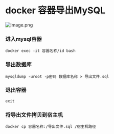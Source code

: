 # docker 容器导出MySQL

![image.png](image.png)

### 进入mysql容器

```shell
docker exec -it 容器名称/id bash
```

### 导出数据库

```shell
mysqldump -uroot -p密码 数据库名称 > 导出文件.sql
```

### 退出容器

```Shell
exit
```

### 将导出文件拷贝到宿主机

```shell
docker cp 容器名称:/导出文件.sql /宿主机路径
```





